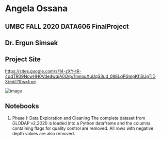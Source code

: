 # Angela Ossana
## UMBC FALL 2020 DATA606 FinalProject
## Dr. Ergun Simsek 
## Project Site 
https://sites.google.com/s/14-zXY-tR-4ddTR09NcwHH0VdedwqjA0Q/p/1mnouXuUqS3ud_088LqPGmpKfiSUgTiD3/edit?ths=true


![image](https://drive.google.com/uc?export=view&id=1dgAH4Do1R4u3TLGAp-RaRGylHKTiEtNU)

## Notebooks 
1. Phase I: Data Exploration and Cleaning 
The complete dataset from GLODAP v2.2020 is loaded into a Python dataframe and the columns containing flags for quality control are removed. All rows with negative depth values are also removed. 
